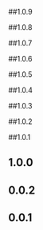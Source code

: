 ##1.0.9


##1.0.8


##1.0.7


##1.0.6


##1.0.5


##1.0.4


##1.0.3


##1.0.2


##1.0.1


## 1.0.0


## 0.0.2


## 0.0.1
